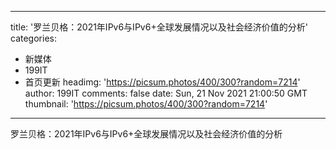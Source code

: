 
---
title: '罗兰贝格：2021年IPv6与IPv6+全球发展情况以及社会经济价值的分析'
categories: 
 - 新媒体
 - 199IT
 - 首页更新
headimg: 'https://picsum.photos/400/300?random=7214'
author: 199IT
comments: false
date: Sun, 21 Nov 2021 21:00:50 GMT
thumbnail: 'https://picsum.photos/400/300?random=7214'
---

<div>   
罗兰贝格：2021年IPv6与IPv6+全球发展情况以及社会经济价值的分析  
</div>
            